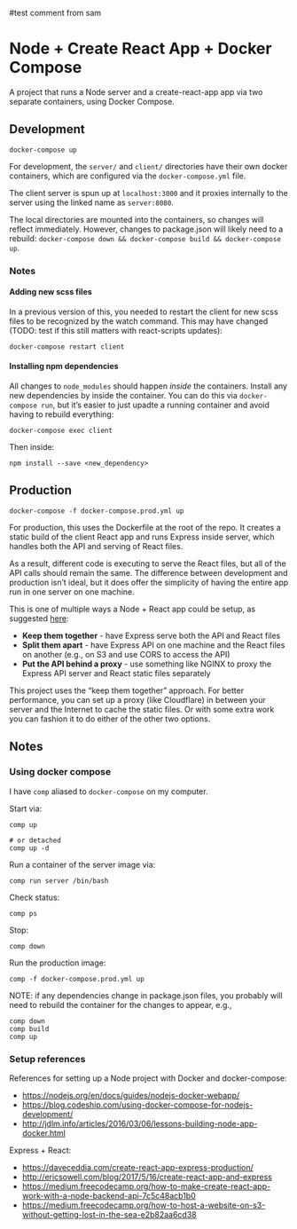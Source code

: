 #test comment from sam
# Node + Create React App + Docker Compose

A project that runs a Node server and a create-react-app app via two separate containers, using Docker Compose.

## Development

```
docker-compose up
```

For development, the `server/` and `client/` directories have their own docker containers, which are configured via the `docker-compose.yml` file.

The client server is spun up at `localhost:3000` and it proxies internally to the server using the linked name as `server:8080`.

The local directories are mounted into the containers, so changes will reflect immediately. However, changes to package.json will likely need to a rebuild: `docker-compose down && docker-compose build && docker-compose up`.

### Notes

#### Adding new scss files

In a previous version of this, you needed to restart the client for new scss files to be recognized by the watch command. This may have changed (TODO: test if this still matters with react-scripts updates):

```
docker-compose restart client
```

#### Installing npm dependencies

All changes to `node_modules` should happen _inside_ the containers. Install any new dependencies by inside the container. You can do this via `docker-compose run`, but it’s easier to just upadte a running container and avoid having to rebuild everything:

```
docker-compose exec client
```

Then inside:

```
npm install --save <new_dependency>
```

## Production

```
docker-compose -f docker-compose.prod.yml up
```

For production, this uses the Dockerfile at the root of the repo. It creates a static build of the client React app and runs Express inside server, which handles both the API and serving of React files.

As a result, different code is executing to serve the React files, but all of the API calls should remain the same. The difference between development and production isn’t ideal, but it does offer the simplicity of having the entire app run in one server on one machine.

This is one of multiple ways a Node + React app could be setup, as suggested [here](https://daveceddia.com/create-react-app-express-production/):

- **Keep them together** - have Express serve both the API and React files
- **Split them apart** - have Express API on one machine and the React files on another (e.g., on S3 and use CORS to access the API)
- **Put the API behind a proxy** - use something like NGINX to proxy the Express API server and React static files separately

This project uses the “keep them together” approach. For better performance, you can set up a proxy (like Cloudflare) in between your server and the Internet to cache the static files. Or with some extra work you can fashion it to do either of the other two options.

## Notes

### Using docker compose

I have `comp` aliased to `docker-compose` on my computer.

Start via:

```
comp up

# or detached
comp up -d
```

Run a container of the server image via:

```
comp run server /bin/bash
```

Check status:

```
comp ps
```

Stop:

```
comp down
```

Run the production image:

```
comp -f docker-compose.prod.yml up
```

NOTE: if any dependencies change in package.json files, you probably will need to rebuild the container for the changes to appear, e.g.,

```
comp down
comp build
comp up
```

### Setup references

References for setting up a Node project with Docker and docker-compose:

- https://nodejs.org/en/docs/guides/nodejs-docker-webapp/
- https://blog.codeship.com/using-docker-compose-for-nodejs-development/
- http://jdlm.info/articles/2016/03/06/lessons-building-node-app-docker.html

Express + React:

- https://daveceddia.com/create-react-app-express-production/
- http://ericsowell.com/blog/2017/5/16/create-react-app-and-express
- https://medium.freecodecamp.org/how-to-make-create-react-app-work-with-a-node-backend-api-7c5c48acb1b0
- https://medium.freecodecamp.org/how-to-host-a-website-on-s3-without-getting-lost-in-the-sea-e2b82aa6cd38
